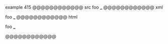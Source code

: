 example 415
@@@@@@@@@@@@ src
foo **_**
@@@@@@@@@@@@ xml
<?xml version="1.0" encoding="UTF-8"?>
<!DOCTYPE document SYSTEM "CommonMark.dtd">
<document xmlns="http://commonmark.org/xml/1.0">
  <paragraph>
    <text>foo </text>
    <strong>
      <text>_</text>
    </strong>
  </paragraph>
</document>
@@@@@@@@@@@@ html
<p>foo <strong>_</strong></p>
@@@@@@@@@@@@
